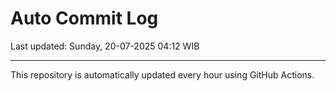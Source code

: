 # Auto Commit Log

Last updated: Sunday, 20-07-2025 04:12 WIB

---

This repository is automatically updated every hour using GitHub Actions.
